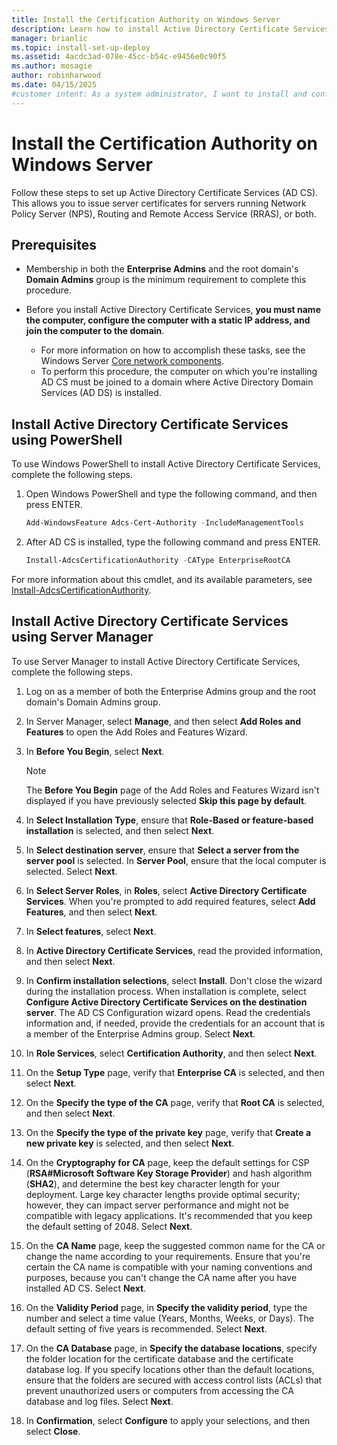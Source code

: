 ```yaml
---
title: Install the Certification Authority on Windows Server
description: Learn how to install Active Directory Certificate Services so that you can enroll a server certificate to servers.
manager: brianlic
ms.topic: install-set-up-deploy
ms.assetid: 4acdc3ad-078e-45cc-b54c-e9456e0c90f5
ms.author: mosagie
author: robinharwood
ms.date: 04/15/2025
#customer intent: As a system administrator, I want to install and configure a Certification Authority so that I can issue server certificates for secure communication.
---
```

# Install the Certification Authority on Windows Server

Follow these steps to set up Active Directory Certificate Services (AD CS). This allows you to issue server certificates for servers running Network Policy Server (NPS), Routing and Remote Access Service (RRAS), or both.

## Prerequisites

- Membership in both the **Enterprise Admins** and the root domain's **Domain Admins** group is the minimum requirement to complete this procedure.

- Before you install Active Directory Certificate Services, **you must name the computer, configure the computer with a static IP address, and join the computer to the domain**.
  - For more information on how to accomplish these tasks, see the Windows Server [Core network components](/windows-server/networking/core-network-guide/core-network-guide).
  - To perform this procedure, the computer on which you're installing AD CS must be joined to a domain where Active Directory Domain Services (AD DS) is installed.

## Install Active Directory Certificate Services using PowerShell

To use Windows PowerShell to install Active Directory Certificate Services, complete the following steps.

1. Open Windows PowerShell and type the following command, and then press ENTER.

    ```powershell
    Add-WindowsFeature Adcs-Cert-Authority -IncludeManagementTools
    ```

1. After AD CS is installed, type the following command and press ENTER.

    ```powershell
    Install-AdcsCertificationAuthority -CAType EnterpriseRootCA  
    ```

For more information about this cmdlet, and its available parameters, see [Install-AdcsCertificationAuthority](/powershell/module/adcsdeployment/install-adcscertificationauthority).

## Install Active Directory Certificate Services using Server Manager

To use Server Manager to install Active Directory Certificate Services, complete the following steps.

1. Log on as a member of both the Enterprise Admins group and the root domain's Domain Admins group.

1. In Server Manager, select **Manage**, and then select **Add Roles and Features** to open the Add Roles and Features Wizard.

1. In **Before You Begin**, select **Next**.

    > [!NOTE]
    > The **Before You Begin** page of the Add Roles and Features Wizard isn't displayed if you have previously selected **Skip this page by default**.

1. In **Select Installation Type**, ensure that **Role-Based or feature-based installation** is selected, and then select **Next**.

1. In **Select destination server**, ensure that **Select a server from the server pool** is selected. In **Server Pool**, ensure that the local computer is selected. Select **Next**.

1. In **Select Server Roles**, in **Roles**, select **Active Directory Certificate Services**. When you're prompted to add required features, select **Add Features**, and then select **Next**.

1. In **Select features**, select **Next**.

1. In **Active Directory Certificate Services**, read the provided information, and then select **Next**.

1. In **Confirm installation selections**, select **Install**. Don't close the wizard during the installation process. When installation is complete, select **Configure Active Directory Certificate Services on the destination server**. The AD CS Configuration wizard opens. Read the credentials information and, if needed, provide the credentials for an account that is a member of the Enterprise Admins group. Select **Next**.

1. In **Role Services**, select **Certification Authority**, and then select **Next**.

1. On the **Setup Type** page, verify that **Enterprise CA** is selected, and then select **Next**.

1. On the **Specify the type of the CA** page, verify that **Root CA** is selected, and then select **Next**.

1. On the **Specify the type of the private key** page, verify that **Create a new private key** is selected, and then select **Next**.

1. On the **Cryptography for CA** page, keep the default settings for CSP (**RSA#Microsoft Software Key Storage Provider**) and hash algorithm (**SHA2**), and determine the best key character length for your deployment. Large key character lengths provide optimal security; however, they can impact server performance and might not be compatible with legacy applications. It's recommended that you keep the default setting of 2048. Select **Next**.

1. On the **CA Name** page, keep the suggested common name for the CA or change the name according to your requirements. Ensure that you're certain the CA name is compatible with your naming conventions and purposes, because you can't change the CA name after you have installed AD CS. Select **Next**.

1. On the **Validity Period** page, in **Specify the validity period**, type the number and select a time value (Years, Months, Weeks, or Days). The default setting of five years is recommended. Select **Next**.

1. On the **CA Database** page, in **Specify the database locations**, specify the folder location for the certificate database and the certificate database log. If you specify locations other than the default locations, ensure that the folders are secured with access control lists (ACLs) that prevent unauthorized users or computers from accessing the CA database and log files. Select **Next**.

1. In **Confirmation**, select **Configure** to apply your selections, and then select **Close**.
